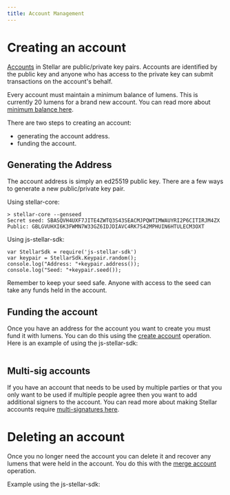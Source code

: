 ```yaml
---
title: Account Management
---
```


# Creating an account
[Accounts](../../concepts/accounts.md) in Stellar are public/private key pairs. Accounts are identified by the public key and anyone who has access to the private key can submit transactions on the account's behalf.

Every account must maintain a minimum balance of lumens. This is currently 20 lumens for a brand new account. You can read more about [minimum balance here](../../concepts/fees.md#minimum-balance).

There are two steps to creating an account:
- generating the account address.
- funding the account.

## Generating the Address
The account address is simply an ed25519 public key. There are a few ways to generate a new public/private key pair.

Using stellar-core:
```
> stellar-core --genseed
Secret seed: SBASQVH4UXF7JITE4ZWTQ3S43SEACMJPQWTIMWAUYRI2P6CITIRJM4ZX
Public: GBLGVUHXI6K3FWMN7W33GZ6IDJDIAVC4RK7S42MPHUIN6HTULECM3OXT
```

Using js-stellar-sdk:
```
var StellarSdk = require('js-stellar-sdk')
var keypair = StellarSdk.Keypair.random();
console.log("Address: "+keypair.address());
console.log("Seed: "+keypair.seed());
```

Remember to keep your seed safe. Anyone with access to the seed can take any funds held in the account.

## Funding the account
Once you have an address for the account you want to create you must fund it with lumens. You can do this using the [create account](../../concepts/list-of-operations.md#create-account) operation.
Here is an example of using the js-stellar-sdk:
```

```


## Multi-sig accounts
If you have an account that needs to be used by multiple parties or that you only want to be used if multiple people agree then you want to add additional signers to the account. You can read more about making Stellar accounts require [multi-signatures here](../../concepts/multi-sig.md).



# Deleting an account
Once you no longer need the account you can delete it and recover any lumens that were held in the account. You do this with the [merge account](../../concepts/list-of-operations.md#account-merge) operation.

Example using the js-stellar-sdk:
```

```
